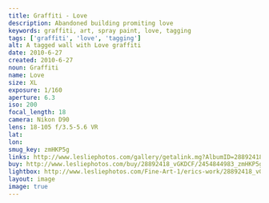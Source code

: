 ```yaml
---
title: Graffiti - Love
description: Abandoned building promiting love
keywords: graffiti, art, spray paint, love, tagging
tags: ['graffiti', 'love', 'tagging']
alt: A tagged wall with Love graffiti
date: 2010-6-27
created: 2010-6-27
noun: Graffiti
name: Love
size: XL
exposure: 1/160
aperture: 6.3
iso: 200
focal_length: 18
camera: Nikon D90
lens: 18-105 f/3.5-5.6 VR
lat: 
lon: 
smug_key: zmHKP5g
links: http://www.lesliephotos.com/gallery/getalink.mg?AlbumID=28892418&AlbumKey=vGKDCF&ImageID=2454844983&ImageKey=zmHKP5g&how=forum&Page=1
buy: http://www.lesliephotos.com/buy/28892418_vGKDCF/2454844983_zmHKP5g/
lightbox: http://www.lesliephotos.com/Fine-Art-1/erics-work/28892418_vGKDCF#!i=2454844983&k=zmHKP5g&lb=1&s=A
layout: image
image: true
---
```

